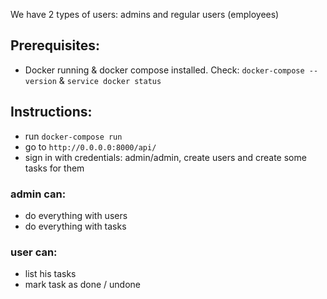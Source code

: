 We have 2 types of users: admins and regular users (employees)

## Prerequisites:
- Docker running & docker compose installed. Check: `docker-compose --version` & `service docker status`

## Instructions:
- run `docker-compose run`
- go to `http://0.0.0.0:8000/api/`
- sign in with credentials: admin/admin, create users and create some tasks for them


### admin can:
- do everything with users
- do everything with tasks

### user can:
- list his tasks
- mark task as done / undone

